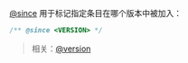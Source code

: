 [@since](http://usejsdoc.org/tags-since.html) 用于标记指定条目在哪个版本中被加入：

```js
/** @since <VERSION> */
```

> 相关：[@version](http://usejsdoc.org/tags-version.html)

